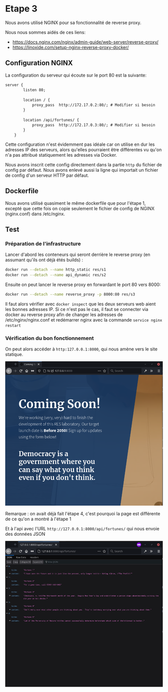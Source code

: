 # Etape 3

Nous avons utilisé NGINX pour sa fonctionnalité de reverse proxy.

Nous nous sommes aidés de ces liens: 
- https://docs.nginx.com/nginx/admin-guide/web-server/reverse-proxy/
- https://linoxide.com/setup-nginx-reverse-proxy-docker/

## Configuration NGINX

La configuration du serveur qui écoute sur le port 80 est la suivante:

```
server {
        listen 80;

        location / {
            proxy_pass	http://172.17.0.2:80/; # Modifier si besoin
        }

        location /api/fortunes/ {
            proxy_pass	http://172.17.0.3:80/; # Modifier si besoin
        }
    }
```

Cette configuration n'est évidemment pas idéale car on utilise en dur les adresses IP des serveurs, alors qu'elles
 pourraient être différentes vu qu'on n'a pas attribué statiquement les adresses via Docker.

Nous avons inscrit cette config directement dans la partie `http` du fichier de config par défaut. Nous avons enlevé
aussi la ligne qui importait un fichier de config d'un serveur HTTP par défaut. 

## Dockerfile

Nous avons utilisé quasiment le même dockerfile que pour l'étape 1, excepté que cette fois on copie seulement le 
fichier de config de NGINX (nginx.conf) dans /etc/nginx.

## Test

### Préparation de l'infrastructure
Lancer d'abord les conteneurs qui seront derrière le reverse proxy (en assumant qu'ils ont déjà étés builds) :

```bash
docker run --detach --name http_static res/s1
docker run --detach --name api_dynamic res/s2
```

Ensuite on peut lancer le reverse proxy en forwardant le port 80 vers 8000:
```bash
docker run --detach --name reverse_proxy -p 8000:80 res/s3
```

Il faut alors vérifier avec `docker inspect` que les deux serveurs web aient les bonnes adresses IP. Si ce n'est pas
le cas, il faut se connecter via docker au reverse proxy afin de changer les adresses de /etc/nginx/nginx.conf et redémarrer
nginx avec la commande `service nginx restart`

### Vérification du bon fonctionnement

On peut alors accéder à `http:127.0.0.1:8000`, qui nous amène vers le site statique.

![](../figures/s3_test-static.png)

Remarque : on avait déjà fait l'étape 4, c'est pourquoi la page est différente de ce qu'on a montré à l'étape 1

Et à l'api avec l'URL `http://127.0.0.1:8000/api/fortunes/` qui nous envoie des données JSON

![](../figures/s3_test-dynamic.png)